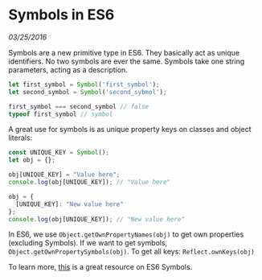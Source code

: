 # Symbols in ES6
_03/25/2016_

Symbols are a new primitive type in ES6.  They basically act as unique identifiers.
No two symbols are ever the same.  Symbols take one string parameters, acting as
a description.

```javascript
let first_symbol = Symbol('first_symbol');
let second_symbol = Symbol('second_sybmol');

first_symbol === second_symbol // false
typeof first_symbol // symbol
```

A great use for symbols is as unique property keys on classes and object literals:

```javascript
const UNIQUE_KEY = Symbol();
let obj = {};

obj[UNIQUE_KEY] = "Value here";
console.log(obj[UNIQUE_KEY]); // "Value here"

obj = {
  [UNIQUE_KEY]: "New value here"
};
console.log(obj[UNIQUE_KEY]); // "New value here"
```

In ES6, we use `Object.getOwnPropertyNames(obj)` to get own properties (excluding Symbols).
If we want to get symbols, `Object.getOwnPropertySymbols(obj)`.
To get all keys: `Reflect.ownKeys(obj)`

To learn more, [this](http://www.2ality.com/2014/12/es6-symbols.html) is a great resource on ES6 Symbols.
